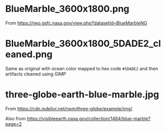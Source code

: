 # BlueMarble_3600x1800.png

From https://neo.gsfc.nasa.gov/view.php?datasetId=BlueMarbleNG


# BlueMarble_3600x1800_5DADE2_cleaned.png

Same as original with ocean color mapped to hex code `#5DADE2` and then artifacts cleaned using GIMP

# three-globe-earth-blue-marble.jpg

From https://cdn.jsdelivr.net/npm/three-globe/example/img/

Also from https://visibleearth.nasa.gov/collection/1484/blue-marble?page=2
